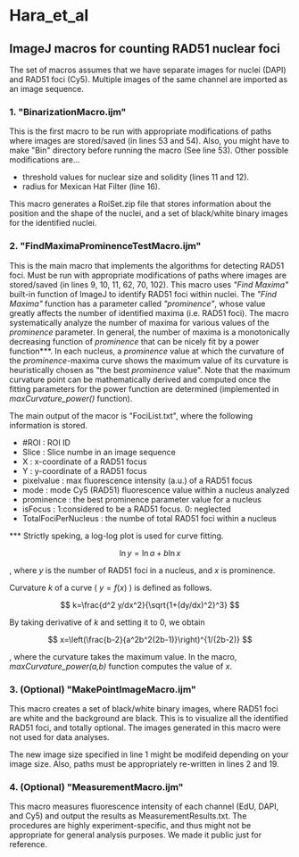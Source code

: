 # Hara_et_al
## ImageJ macros for counting RAD51 nuclear foci

The set of macros assumes that we have separate images for nuclei (DAPI) and RAD51 foci (Cy5).
Multiple images of the same channel are imported as an image sequence.

### 1. "BinarizationMacro.ijm"

This is the first macro to be run with appropriate modifications of paths where images are stored/saved (in lines 53 and 54).
Also, you might have to make "Bin" directory before running the macro (See line 53).
Other possible modifications are...
<ul>
  <li>threshold values for nuclear size and solidity (lines 11 and 12).</li>
  <li>radius for Mexican Hat Filter (line 16).</li>
</ul>

This macro generates a RoiSet.zip file that stores information about the position and the shape of the nuclei,
and a set of black/white binary images for the identified nuclei.

### 2. "FindMaximaProminenceTestMacro.ijm"

This is the main macro that implements the algorithms for detecting RAD51 foci. Must be run with appropriate modifications of paths where images are stored/saved (in lines 9, 10, 11, 62, 70, 102).
This macro uses <i>"Find Maxima"</i> built-in function of ImageJ to identify RAD51 foci within nuclei. The <i>"Find Maxima"</i> function has a parameter called <i>"prominence"</i>, whose value greatly affects the number of identified maxima (i.e. RAD51 foci). The macro systematically analyze the number of maxima for various values of the <i>prominence</i> parameter. In general, the number of maxima is a monotonically decreasing function of <i>prominence</i> that can be nicely fit by a power function\*\*\*. In each nucleus, a <i>prominence</i> value at which the curvature of the <i>prominence</i>-maxima curve shows the maximum value of its curvature is heuristically chosen as "the best <i>prominence</i> value". Note that the maximum curvature point can be mathematically derived and computed once the fitting parameters for the power function are determined (implemented in <i>maxCurvature_power()</i> function).

The main output of the macor is "FociList.txt", where the following information is stored.
<ul>
  <li>#ROI : ROI ID</li>
  <li>Slice : Slice numbe in an image sequence</li>
  <li>X : x-coordinate of a RAD51 focus</li>
  <li>Y : y-coordinate of a RAD51 focus</li>
  <li>pixelvalue : max fluorescence intensity (a.u.) of a RAD51 focus</li>
  <li>mode : mode Cy5 (RAD51) fluorescence value within a nucleus analyzed</li>
  <li>prominence : the best prominence parameter value for a nucleus</li>
  <li>isFocus : 1:considered to be a RAD51 focus. 0: neglected </li>
  <li>TotalFociPerNucleus : the numbe of total RAD51 foci within a nucleus</li>
</ul>

\*\*\* Strictly speking, a log-log plot is used for curve fitting.


$$ 
\ln{y} = \ln a + b\ln{x}
$$

, where $y$ is the number of RAD51 foci in a nucleus, and $x$ is prominence.

Curvature $k$ of a curve ( $y=f(x)$ ) is defined as follows.


$$
k=\frac{d^2 y/dx^2}{\sqrt{1+(dy/dx)^2}^3}
$$

By taking derivative of $k$ and setting it to $0$, we obtain


$$
 x=\left(\frac{b-2}{a^2b^2(2b-1)}\right)^{1/(2b-2)}
$$

, where the curvature takes the maximum value. In the macro, <i>maxCurvature_power(a,b)</i> function computes the value of $x$.

### 3. (Optional) "MakePointImageMacro.ijm" 
This macro creates a set of black/white binary images, where RAD51 foci are white and the background are black. This is to visualize all the identified RAD51 foci, and totally optional. The images generated in this macro were not used for data analyses.

The new image size specified in line 1 might be modifeid depending on your image size. Also, paths must be appropriately re-written in lines 2 and 19.


### 4. (Optional) "MeasurementMacro.ijm" 
This macro measures fluorescence intensity of each channel (EdU, DAPI, and Cy5) and output the results as MeasurementResults.txt. The procedures are highly experiment-specific, and thus might not be appropriate for general analysis purposes. We made it public just for reference.
